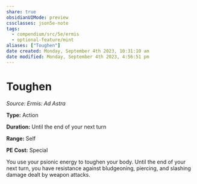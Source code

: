 ```yaml
---
share: true
obsidianUIMode: preview
cssclasses: json5e-note
tags:
  - compendium/src/5e/ermis
  - optional-feature/mint
aliases: ["Toughen"]
date created: Monday, September 4th 2023, 10:31:10 am
date modified: Monday, September 4th 2023, 4:56:51 pm
---
```

# Toughen

*Source: Ermis: Ad Astra* 

**Type:** Action

**Duration:** Until the end of your next turn

**Range:** Self

**PE Cost:** Special

You use your psionic energy to toughen your body. Until the end of your next turn, you have resistance against bludgeoning, piercing, and slashing damage dealt by weapon attacks.